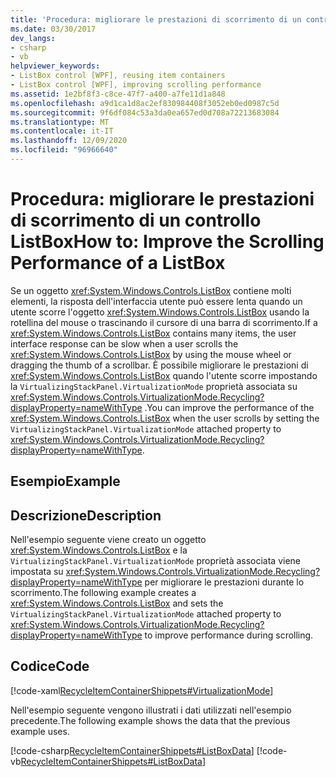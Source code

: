 ```yaml
---
title: 'Procedura: migliorare le prestazioni di scorrimento di un controllo ListBox'
ms.date: 03/30/2017
dev_langs:
- csharp
- vb
helpviewer_keywords:
- ListBox control [WPF], reusing item containers
- ListBox control [WPF], improving scrolling performance
ms.assetid: 1e2bf8f3-c8ce-47f7-a400-a7fe11d1a848
ms.openlocfilehash: a9d1ca1d8ac2ef830984408f3052eb0ed0987c5d
ms.sourcegitcommit: 9f6df084c53a3da0ea657ed0d708a72213683084
ms.translationtype: MT
ms.contentlocale: it-IT
ms.lasthandoff: 12/09/2020
ms.locfileid: "96966640"
---
```

# <a name="how-to-improve-the-scrolling-performance-of-a-listbox"></a><span data-ttu-id="31a41-102">Procedura: migliorare le prestazioni di scorrimento di un controllo ListBox</span><span class="sxs-lookup"><span data-stu-id="31a41-102">How to: Improve the Scrolling Performance of a ListBox</span></span>
<span data-ttu-id="31a41-103">Se un oggetto <xref:System.Windows.Controls.ListBox> contiene molti elementi, la risposta dell'interfaccia utente può essere lenta quando un utente scorre l'oggetto <xref:System.Windows.Controls.ListBox> usando la rotellina del mouse o trascinando il cursore di una barra di scorrimento.</span><span class="sxs-lookup"><span data-stu-id="31a41-103">If a <xref:System.Windows.Controls.ListBox> contains many items, the user interface response can be slow when a user scrolls the <xref:System.Windows.Controls.ListBox> by using the mouse wheel or dragging the thumb of a scrollbar.</span></span> <span data-ttu-id="31a41-104">È possibile migliorare le prestazioni di <xref:System.Windows.Controls.ListBox> quando l'utente scorre impostando la `VirtualizingStackPanel.VirtualizationMode` proprietà associata su <xref:System.Windows.Controls.VirtualizationMode.Recycling?displayProperty=nameWithType> .</span><span class="sxs-lookup"><span data-stu-id="31a41-104">You can improve the performance of the <xref:System.Windows.Controls.ListBox> when the user scrolls by setting the `VirtualizingStackPanel.VirtualizationMode` attached property to <xref:System.Windows.Controls.VirtualizationMode.Recycling?displayProperty=nameWithType>.</span></span>  
  
## <a name="example"></a><span data-ttu-id="31a41-105">Esempio</span><span class="sxs-lookup"><span data-stu-id="31a41-105">Example</span></span>  
  
## <a name="description"></a><span data-ttu-id="31a41-106">Descrizione</span><span class="sxs-lookup"><span data-stu-id="31a41-106">Description</span></span>  
<span data-ttu-id="31a41-107">Nell'esempio seguente viene creato un oggetto <xref:System.Windows.Controls.ListBox> e la `VirtualizingStackPanel.VirtualizationMode` proprietà associata viene impostata su <xref:System.Windows.Controls.VirtualizationMode.Recycling?displayProperty=nameWithType> per migliorare le prestazioni durante lo scorrimento.</span><span class="sxs-lookup"><span data-stu-id="31a41-107">The following example creates a <xref:System.Windows.Controls.ListBox> and sets the `VirtualizingStackPanel.VirtualizationMode` attached property to <xref:System.Windows.Controls.VirtualizationMode.Recycling?displayProperty=nameWithType> to improve performance during scrolling.</span></span>  
  
## <a name="code"></a><span data-ttu-id="31a41-108">Codice</span><span class="sxs-lookup"><span data-stu-id="31a41-108">Code</span></span>  
 [!code-xaml[RecycleItemContainerShippets#VirtualizationMode](~/samples/snippets/csharp/VS_Snippets_Wpf/RecycleItemContainerShippets/CSharp/Window1.xaml#virtualizationmode)]  
  
 <span data-ttu-id="31a41-109">Nell'esempio seguente vengono illustrati i dati utilizzati nell'esempio precedente.</span><span class="sxs-lookup"><span data-stu-id="31a41-109">The following example shows the data that the previous example uses.</span></span>  
  
 [!code-csharp[RecycleItemContainerShippets#ListBoxData](~/samples/snippets/csharp/VS_Snippets_Wpf/RecycleItemContainerShippets/CSharp/Window1.xaml.cs#listboxdata)]
 [!code-vb[RecycleItemContainerShippets#ListBoxData](~/samples/snippets/visualbasic/VS_Snippets_Wpf/RecycleItemContainerShippets/visualbasic/window1.xaml.vb#listboxdata)]
